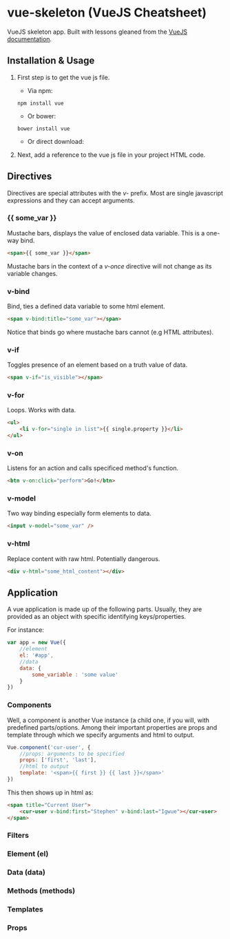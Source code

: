 # vue-skeleton (VueJS Cheatsheet)

VueJS skeleton app. Built with lessons gleaned from the [VueJS documentation](https://vuejs.org/v2/guide).


## Installation & Usage

1. First step is to get the vue js file.

	* Via npm:
	
	```
	npm install vue
	```
	
	* Or bower:
	
	```
	bower install vue
	```
	
	* Or direct download:

2. Next, add a reference to the vue js file in your project HTML code.

## Directives

Directives are special attributes with the *v-* prefix. Most are single javascript expressions and they can accept arguments.

### {{ some_var }}

Mustache bars, displays the value of enclosed data variable. This is a one-way bind.

```html
<span>{{ some_var }}</span>
```

Mustache bars in the context of a *v-once* directive will not change as its variable changes.

### v-bind

Bind, ties a defined data variable to some html element.

```html
<span v-bind:title="some_var"></span>
```

Notice that binds go where mustache bars cannot (e.g HTML attributes).

### v-if

Toggles presence of an element based on a truth value of data.

```html
<span v-if="is_visible"></span>
```

### v-for

Loops. Works with data.

```html
<ul>
	<li v-for="single in list">{{ single.property }}</li>
</ul>
```

### v-on

Listens for an action and calls specificed method's function.

```html
<btn v-on:click="perform">Go!</btn>
```

### v-model

Two way binding especially form elements to data.

```html
<input v-model="some_var" />
```

### v-html

Replace content with raw html. Potentially dangerous.

```html
<div v-html="some_html_content"></div>
```

## Application

A vue application is made up of the following parts. Usually, they are provided as an object with specific identifying keys/properties. 

For instance:

```javascript
var app = new Vue({
	//element
	el: '#app',
	//data
	data: {
		some_variable : 'some value'
	}
})
```

### Components

Well, a component is another Vue instance (a child one, if you will, with predefined parts/options. Among their important properties are props and template through which we specify arguments and html to output.

```javascript
Vue.component('cur-user', {
	//props: arguments to be specified
	props: ['first', 'last'],
	//html to output
  	template: '<span>{{ first }} {{ last }}</span>'
})
```

This then shows up in html as:

```html
<span title="Current User">
	<cur-user v-bind:first="Stephen" v-bind:last="Igwue"></cur-user>
</span>
```

### Filters

### Element (el)

### Data (data)

### Methods (methods)

### Templates

### Props
